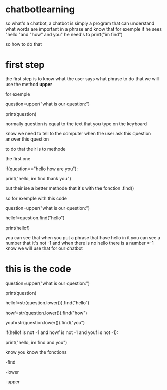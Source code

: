 # chatbotlearning
so what's a chatbot, a chatbot is simply a program that can understand what words are important in a phrase and know that for exemple if he sees "hello "and "how" and you" he need's to print("im find")
<p></p>
so how to do that
<p></p>
<h1>first step</h1>
the first step is to know what the user says what phrase to do that we will use the method <b>upper</b><p></p>
for exemple<p></p>
question=upper("what is our question:")<p>
print(question)<p>
<p></p>
normally question is equal to the text that you type on the keyboard
<p></p>
know we need to tell to the computer when the user ask this question answer this question
<p>to do that their is to methode</p>
the first one<p>
if(question=="hello how are you"):<p>
    print("hello, im find thank you")
 <p></p>
 but their ise a better methode that it's with the fonction .find()
 <p>
  so for exemple with this code<p></p>
  question=upper("what is our question:")<p>
  hellof=question.find("hello")<p>
  print(hellof)<p>
  <p></p>
  you can see that when you put a phrase that have hello in it you can see a number that it's not -1 and when there is no hello there is a number =-1 know we will use that for our chatbot
  <p></p>
  <h1>this is the code</h1>
  <p></p>
question=upper("what is our question:")<p>
print(question)<p>
hellof=str(question.lower()).find("hello")<p>
howf=str(question.lower()).find("how")<p>
youf=str(question.lower()).find("you")<p>
if(hellof is not -1 and howf is not -1 and youf is not -1):<p>
    print("hello, im find and you")
 <p></p>
 know you know the fonctions<p>
  -find<p>
  -lower<p>
  -upper<p>
